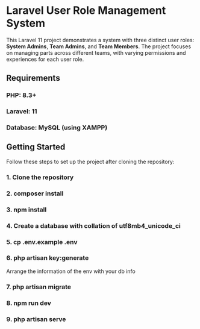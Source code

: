 # Laravel User Role Management System

This Laravel 11 project demonstrates a system with three distinct user roles: **System Admins**, **Team Admins**, and **Team Members**. The project focuses on managing parts across different teams, with varying permissions and experiences for each user role.

## Requirements

### PHP: 8.3+
### Laravel: 11
### Database: MySQL (using XAMPP)

## Getting Started

Follow these steps to set up the project after cloning the repository:

### 1. Clone the repository
### 2. composer install
### 3. npm install
### 4. Create a database with collation of utf8mb4_unicode_ci
### 5. cp .env.example .env
### 6. php artisan key:generate

Arrange the information of the env with your db info

### 7. php artisan migrate
### 8. npm run dev
### 9. php artisan serve
